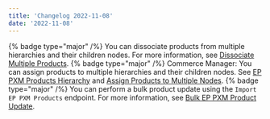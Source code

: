 ```yaml
---
title: 'Changelog 2022-11-08'
date: '2022-11-08'
---
```

{% badge type="major" /%} You can dissociate products from multiple hierarchies and their children nodes. For more information, see [Dissociate Multiple Products](/docs/pxm/products/dissociate-multiple-products).
{% badge type="major" /%} Commerce Manager: You can assign products to multiple hierarchies and their children nodes. See [EP PXM Products Hierarchy](/docs/pxm/hierarchies/hierarchy) and [Assign Products to Multiple Nodes](/docs/pxm/products/assign-nodes).
{% badge type="major" /%} You can perform a bulk product update using the `Import EP PXM Products` endpoint. For more information, see [Bulk EP PXM Product Update](/docs/pxm/products/bulk-product-update-pxm).
